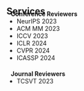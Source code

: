 <h2 id="services" style="margin: 2px 0px -15px;">Services</h2>

<div class="services">


<h4 style="margin:0 10px 0;">Conference Reviewers</h4>

<ul style="margin:0 0 20px;">
<li>NeurIPS 2023</li>
<li>ACM MM 2023</li>
<li>ICCV 2023</li>
<li>ICLR 2024</li>
<li>CVPR 2024</li>
<li>ICASSP 2024</li>
</ul>

<h4 style="margin:0 10px 0;">Journal Reviewers</h4>

<ul style="margin:0 0 20px;">
<li>TCSVT 2023</li>
</ul>

</div>
